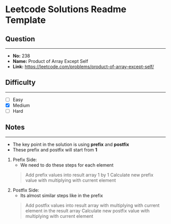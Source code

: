 # Leetcode Solutions Readme Template
## **Question**
***
* **No:** 238
* **Name:** Product of Array Except Self
* **Link:** https://leetcode.com/problems/product-of-array-except-self/

## **Difficulty**
***
- [ ] Easy
- [x] Medium
- [ ] Hard
## **Notes**
***
- The key point in the solution is using **prefix** and **postfix**
- These prefix and postfix will start from **1**
1. Prefix Side:
    - We need to do these steps for each element
    > Add prefix values into result array 1 by 1
    > Calculate new prefix value with multiplying with current element
2. Postfix Side:
    - Its almost similar steps like in the prefix
    > Add postfix values into result array with multiplying with current element in the result array
    > Calculate new postfix value with multiplying with current element
